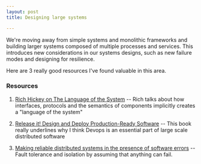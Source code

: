 ```yaml
---
layout: post
title: Designing large systems

---
```


We're moving away from simple systems and monolithic frameworks and building larger systems composed of multiple processes and services. This introduces new considerations in our systems designs, such as new failure modes and designing for resilience.

Here are 3 really good resources I've found valuable in this area.

### Resources

1. [Rich Hickey on The Language of the System](http://skillsmatter.com/podcast/scala/the-language-of-the-system) -- Rich talks about how interfaces, protocols and the semantics of components implicitly creates a "language of the system"

2. [Release it! Design and Deploy Production-Ready Software](http://pragprog.com/book/mnee/release-it) -- This book really underlines why I think Devops is an essential part of large scale distributed software

3. [Making reliable distributed systems in the presence of software errors](http://www.erlang.org/download/armstrong_thesis_2003.pdf) -- Fault tolerance and isolation by assuming that anything can fail.
